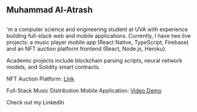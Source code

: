 ## Muhammad Al-Atrash

##
'm a computer science and engineering student at UVA with experience building full-stack web and mobile applications. Currently, I have two live projects: a music player mobile app (React Native, TypeScript, Firebase) and an NFT auction platform frontend (React, Node.js, Heroku). 

Academic projects include blockchain parsing scripts, neural network models, and Solidity smart contracts.

NFT Auction Platform: [Link](https://nameless-castle-94869-6cdd3e0d35fe.herokuapp.com/)

Full-Stack Music Distribution Mobile Application: [Video Demo](https://www.youtube.com/watch?v=yz3bGXdSrzQ&feature=youtu.be)

Check out my LinkedIn 



<!--
**muhammmad-al/muhammmad-al** is a ✨ _special_ ✨ repository because its `README.md` (this file) appears on your GitHub profile.

Here are some ideas to get you started:

- 🔭 I’m currently working on ...
- 🌱 I’m currently learning ...
- 👯 I’m looking to collaborate on ...
- 🤔 I’m looking for help with ...
- 💬 Ask me about ...
- 📫 How to reach me: ...
- 😄 Pronouns: ...
- ⚡ Fun fact: ...
-->
